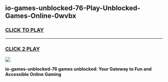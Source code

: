 
## io-games-unblocked-76-Play-Unblocked-Games-Online-0wvbx
<h3>
<a href="https://premium76.site?title=io-games-unblocked-76&ref=25A">CLICK TO PLAY</a></h3>
<hr>

<h3>
<a href="https://premium76.site?title=io-games-unblocked-76&ref=25A">CLICK 2 PLAY</a>
  
</h3>

<a href="https://premium76.site?title=io-games-unblocked-76&ref=25A"><img src="https://clearcache.store/games.png"></a>


**io-games-unblocked-76 games unblocked: Your Gateway to Fun and Accessible Online Gaming**

